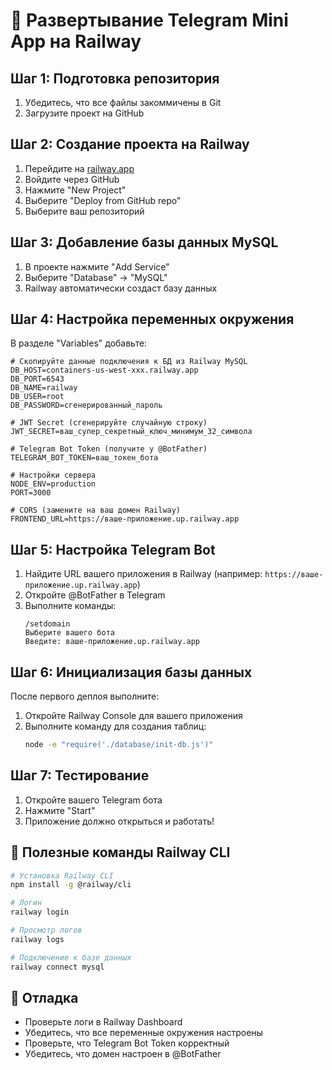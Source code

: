# 🚀 Развертывание Telegram Mini App на Railway

## Шаг 1: Подготовка репозитория

1. Убедитесь, что все файлы закоммичены в Git
2. Загрузите проект на GitHub

## Шаг 2: Создание проекта на Railway

1. Перейдите на [railway.app](https://railway.app)
2. Войдите через GitHub
3. Нажмите "New Project"
4. Выберите "Deploy from GitHub repo"
5. Выберите ваш репозиторий

## Шаг 3: Добавление базы данных MySQL

1. В проекте нажмите "Add Service"
2. Выберите "Database" → "MySQL"
3. Railway автоматически создаст базу данных

## Шаг 4: Настройка переменных окружения

В разделе "Variables" добавьте:

```env
# Скопируйте данные подключения к БД из Railway MySQL
DB_HOST=containers-us-west-xxx.railway.app
DB_PORT=6543
DB_NAME=railway
DB_USER=root
DB_PASSWORD=сгенерированный_пароль

# JWT Secret (сгенерируйте случайную строку)
JWT_SECRET=ваш_супер_секретный_ключ_минимум_32_символа

# Telegram Bot Token (получите у @BotFather)
TELEGRAM_BOT_TOKEN=ваш_токен_бота

# Настройки сервера
NODE_ENV=production
PORT=3000

# CORS (замените на ваш домен Railway)
FRONTEND_URL=https://ваше-приложение.up.railway.app
```

## Шаг 5: Настройка Telegram Bot

1. Найдите URL вашего приложения в Railway (например: `https://ваше-приложение.up.railway.app`)
2. Откройте @BotFather в Telegram
3. Выполните команды:
   ```
   /setdomain
   Выберите вашего бота
   Введите: ваше-приложение.up.railway.app
   ```

## Шаг 6: Инициализация базы данных

После первого деплоя выполните:

1. Откройте Railway Console для вашего приложения
2. Выполните команду для создания таблиц:
   ```bash
   node -e "require('./database/init-db.js')"
   ```

## Шаг 7: Тестирование

1. Откройте вашего Telegram бота
2. Нажмите "Start"
3. Приложение должно открыться и работать!

## 🔧 Полезные команды Railway CLI

```bash
# Установка Railway CLI
npm install -g @railway/cli

# Логин
railway login

# Просмотр логов
railway logs

# Подключение к базе данных
railway connect mysql
```

## 🐛 Отладка

- Проверьте логи в Railway Dashboard
- Убедитесь, что все переменные окружения настроены
- Проверьте, что Telegram Bot Token корректный
- Убедитесь, что домен настроен в @BotFather 